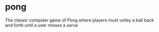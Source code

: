 # pong
The classic computer game of Pong where players must volley a ball back and forth until a user misses a serve
